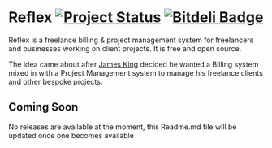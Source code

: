 # Reflex [![Project Status](http://stillmaintained.com/Jamesking56/Reflex.png)](http://stillmaintained.com/Jamesking56/Reflex) [![Bitdeli Badge](https://d2weczhvl823v0.cloudfront.net/Jamesking56/reflex/trend.png)](https://bitdeli.com/free "Bitdeli Badge")
Reflex is a freelance billing & project management system for freelancers and businesses working on client projects. It is free and open source.

The idea came about after [James King](https://github.com/Jamesking56) decided he wanted a Billing system mixed in with a Project Management system to manage his freelance clients and other bespoke projects.

## Coming Soon
No releases are available at the moment, this Readme.md file will be updated once one becomes available
